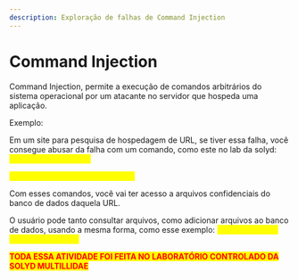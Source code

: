```yaml
---
description: Exploração de falhas de Command Injection
---
```


# Command Injection

Command Injection, permite a execução de comandos arbitrários do sistema operacional por um atacante no servidor que hospeda uma aplicação.

Exemplo:

Em um site para pesquisa de hospedagem de URL, se tiver essa falha, você consegue abusar da falha com um comando, como este no lab da solyd: <mark style="color:yellow;">caveiratech.com && ls</mark>

&#x20;                                                                                  <mark style="color:yellow;">caveiratech.com && cat index.php</mark>

Com esses comandos, você vai ter acesso a arquivos confidenciais do banco de dados daquela URL.

O usuário pode tanto consultar arquivos, como adicionar arquivos ao banco de dados, usando a mesma forma, como esse exemplo: <mark style="color:yellow;">caveiratech.com && touch teste.php</mark>&#x20;



<mark style="color:red;">**TODA ESSA ATIVIDADE FOI FEITA NO LABORATÓRIO CONTROLADO DA SOLYD MULTILLIDAE**</mark>
